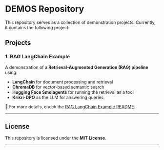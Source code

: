 # DEMOS Repository

This repository serves as a collection of demonstration projects. Currently, it contains the following project:

## Projects

### 1. RAG LangChain Example

A demonstration of a **Retrieval-Augmented Generation (RAG) pipeline** using:
- **LangChain** for document processing and retrieval
- **ChromaDB** for vector-based semantic search
- **Hugging Face Smolagents** for running the retrieval as a tool
- **Krikri-DPO** as the LLM for answering queries

📌 For more details, check the [RAG LangChain Example README](./rag-langchain-example/README.md).

---

## License

This repository is licensed under the **MIT License**.

---
